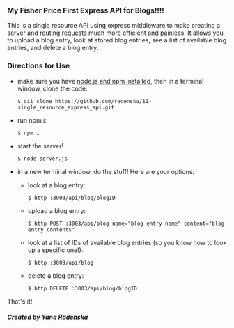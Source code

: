 ### My Fisher Price First Express API for Blogs!!!!

This is a single resource API using express middleware to make creating a server and routing requests much more efficient and painless. It allows you to upload a blog entry, look at stored blog entries, see a list of available blog entries, and delete a blog entry.

### Directions for Use

* make sure you have [node.js and npm installed](https://docs.npmjs.com/getting-started/installing-node), then in a terminal window, clone the code:
  ```
  $ git clone https://github.com/radenska/11-single_resource_express_api.git
  ```

* run npm i:
  ```
  $ npm i
  ```
* start the server!
  ```
  $ node server.js
  ```
* in a new terminal window, do the stuff! Here are your options:
  - look at a blog entry:
    ```
    $ http :3003/api/blog/blogID
    ```
  - upload a blog entry:
    ```
    $ http POST :3003/api/blog name="blog entry name" content="blog entry contents"
    ```
  - look at a list of IDs of available blog entries (so you know how to look up a specific one!):
    ```
    $ http :3003/api/blog
    ```
  - delete a blog entry:
    ```
    $ http DELETE :3003/api/blog/blogID
    ```

That's it!

##### Created by Yana Radenska
